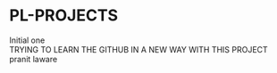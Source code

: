 # PL-PROJECTS
Initial one
<BR>
TRYING TO LEARN THE GITHUB IN A NEW WAY WITH THIS PROJECT
<br>
pranit laware